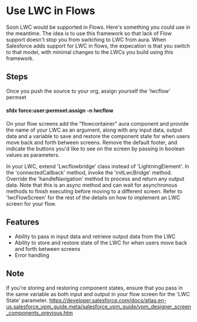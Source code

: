 # Use LWC in Flows
Soon LWC would be supported in Flows. Here's something you could use in the meantime. The idea is to use this framework so that lack of Flow support doesn't stop you from switching to LWC from aura. When Salesforce adds support for LWC in flows, the expecation is that you switch to that model, with minimal changes to the LWCs you build using this framework.

## Steps
Once you push the source to your org, assign yourself the 'lwcflow' permset

#### sfdx force:user:permset:assign -n lwcflow

On your flow screens add the "flowcontainer" aura component and provide the name of your LWC as an argument, along with any input data, output data and a variable to save and restore the component state for when users move back and forth between screens. Remove the default footer, and indicate the buttons you'd like to see on the screen by passing in boolean values as parameters.

In your LWC, extend 'Lwcflowbridge' class instead of 'LightningElement'. In the 'connectedCallback' method, invoke the 'initLwcBridge' method. Override the 'handleNavigation' method to process and return any output data. Note that this is an async method and can wait for asynchronous methods to finish executing before moving to a different screen. Refer to 'lwcFlowScreen' for the rest of the details on how to implement an LWC screen for your flow.

## Features

- Ability to pass in input data and retrieve output data from the LWC
- Ability to store and restore state of the LWC for when users move back and forth between screens
- Error handling

## Note

If you're storing and restoring component states, ensure that you pass in the same variable as both input and output in your flow screen for the 'LWC State' parameter. https://developer.salesforce.com/docs/atlas.en-us.salesforce_vpm_guide.meta/salesforce_vpm_guide/vpm_designer_screen_components_previous.htm
